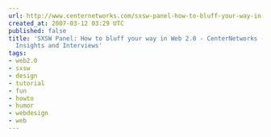 ```yaml
---
url: http://www.centernetworks.com/sxsw-panel-how-to-bluff-your-way-in-web-2-0
created_at: 2007-03-12 03:29 UTC
published: false
title: 'SXSW Panel: How to bluff your way in Web 2.0 - CenterNetworks - News, Reviews,
  Insights and Interviews'
tags:
- web2.0
- sxsw
- design
- tutorial
- fun
- howto
- humor
- webdesign
- web
---
```



